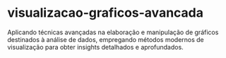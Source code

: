 # visualizacao-graficos-avancada
Aplicando técnicas avançadas na elaboração e manipulação de gráficos destinados à análise de dados, empregando métodos modernos de visualização para obter insights detalhados e aprofundados.
